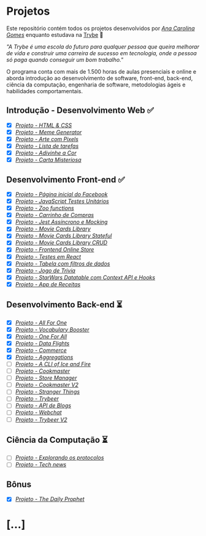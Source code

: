 # Projetos

Este repositório contém todos os projetos desenvolvidos por _[Ana Carolina Gomes](https://www.linkedin.com/in/gomesanac/)_ enquanto estudava na [Trybe](https://www.betrybe.com/) :rocket:

_"A Trybe é uma escola do futuro para qualquer pessoa que queira melhorar de vida e construir uma carreira de sucesso em tecnologia, onde a pessoa só paga quando conseguir um bom trabalho."_

O programa conta com mais de 1.500 horas de aulas presenciais e online e aborda introdução ao desenvolvimento de software, front-end, back-end, ciência da computação, engenharia de software, metodologias ágeis e habilidades comportamentais.

## Introdução - Desenvolvimento Web :white_check_mark:

- [x] _[Projeto - HTML & CSS](INTRODUCTION/html-css)_
- [x] _[Projeto - Meme Generator](INTRODUCTION/meme-generator)_
- [x] _[Projeto - Arte com Pixels](INTRODUCTION/pixels-art)_
- [x] _[Projeto - Lista de tarefas](INTRODUCTION/todo-list)_
- [x] _[Projeto - Adivinhe a Cor](INTRODUCTION/color-guess)_
- [x] _[Projeto - Carta Misteriosa](INTRODUCTION/mistery-letter)_

## Desenvolvimento Front-end :white_check_mark:

- [x] _[Projeto - Página inicial do Facebook](FRONT-END/facebook-signup)_
- [x] _[Projeto - JavaScript Testes Unitários](FRONT-END/js-unit-tests)_
- [x] _[Projeto - Zoo functions](FRONT-END/zoo-functions)_
- [x] _[Projeto - Carrinho de Compras](FRONT-END/shopping-cart)_
- [x] _[Projeto - Jest Assíncrono e Mocking](FRONT-END/jest)_
- [x] _[Projeto - Movie Cards Library](FRONT-END/movie-cards-library)_
- [x] _[Projeto - Movie Cards Library Stateful](FRONT-END/movie-cards-library-stateful)_
- [x] _[Projeto - Movie Cards Library CRUD](FRONT-END/movie-cards-library-crud)_
- [x] _[Projeto - Frontend Online Store](FRONT-END/-frontend-online-store)_
- [x] _[Projeto - Testes em React](FRONT-END/react-testing-library)_
- [x] _[Projeto - Tabela com filtros de dados](FRONT-END/react-redux-starwars-database-filters)_
- [x] _[Projeto - Jogo de Trivia](FRONT-END/trivia-react-redux)_
- [x]  _[Projeto - StarWars Datatable com Context API e Hooks](FRONT-END/starwars-datatable-hooks)_
- [x] _[Projeto - App de Receitas](FRONT-END/recipes-app)_

## Desenvolvimento Back-end :hourglass_flowing_sand:

- [x] _[Projeto - All For One](BACK-END/mysql-all-for-one)_
- [x] _[Projeto - Vocabulary Booster](BACK-END/mysql-vocabulary-booster)_
- [x] _[Projeto - One For All](BACK-END/mysql-one-for-all)_
- [x] _[Projeto - Data Flights](BACK-END/mongodb-dataflights)_
- [x] _[Projeto - Commerce](BACK-END/mongodb-commerce)_
- [x] _[Projeto - Aggregations](BACK-END/mongodb-aggregations)_
- [ ] _[Projeto - A CLI of Ice and Fire]()_
- [ ] _[Projeto - Cookmaster]()_
- [ ] _[Projeto - Store Manager]()_
- [ ] _[Projeto - Cookmaster V2]()_
- [ ] _[Projeto - Stranger Things]()_
- [ ] _[Projeto - Trybeer]()_
- [ ] _[Projeto - API de Blogs]()_
- [ ] _[Projeto - Webchat]()_
- [ ] _[Projeto - Trybeer V2]()_

## Ciência da Computação :hourglass_flowing_sand:

- [ ] _[Projeto - Explorando os protocolos]()_
- [ ] _[Projeto - Tech news]()_

## Bônus
 
- [x] _[Projeto - The Daily Prophet]()_

# [...]
